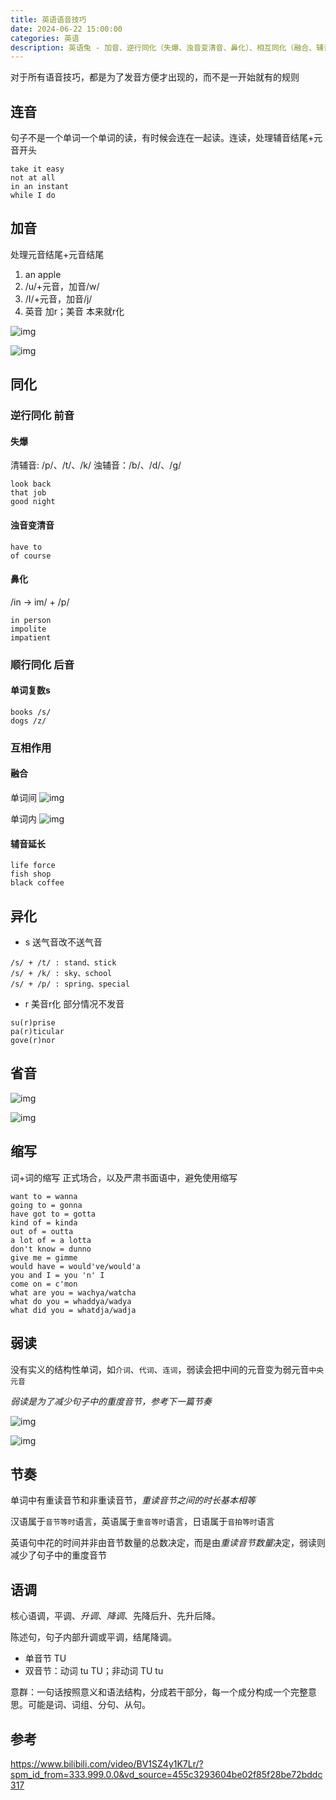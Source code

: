 ```yaml
---
title: 英语语音技巧
date: 2024-06-22 15:00:00
categories: 英语
description: 英语兔 - 加音、逆行同化（失爆、浊音变清音、鼻化）、相互同化（融合、辅音延长）、省音、重弱读
---
```


对于所有语音技巧，都是为了发音方便才出现的，而不是一开始就有的规则

## 连音

句子不是一个单词一个单词的读，有时候会连在一起读。连读，处理辅音结尾+元音开头

```
take it easy
not at all
in an instant
while I do
```

## 加音

处理元音结尾+元音结尾

1. an apple
2. /u/+元音，加音/w/
3. /I/+元音，加音/j/
4. 英音 加r；美音 本来就r化

![img](/images/english/english-add-pron-1.png)

![img](/images/english/english-add-pron-2.png)

## 同化

### 逆行同化 前音

#### 失爆

清辅音: /p/、/t/、/k/
浊辅音：/b/、/d/、/g/

```
look back
that job
good night
```

#### 浊音变清音

```
have to
of course
```

#### 鼻化

/in -> im/ + /p/

```
in person
impolite
impatient
```

### 顺行同化 后音

#### 单词复数s

```
books /s/
dogs /z/
```

### 互相作用

#### 融合

单词间
![img](/images/english/english-coal-1.png)

单词内
![img](/images/english/english-coal-2.png)

#### 辅音延长

```
life force
fish shop
black coffee
```
## 异化

* s 送气音改不送气音
```
/s/ + /t/ : stand、stick
/s/ + /k/ : sky、school
/s/ + /p/ : spring、special
```

* r 美音r化 部分情况不发音
```
su(r)prise
pa(r)ticular
gove(r)nor
```

## 省音

![img](/images/english/english-elision-1.png)

![img](/images/english/english-elision-2.png)

## 缩写

词+词的缩写
正式场合，以及严肃书面语中，避免使用缩写

```
want to = wanna
going to = gonna
have got to = gotta
kind of = kinda
out of = outta
a lot of = a lotta
don't know = dunno
give me = gimme
would have = would've/would'a
you and I = you 'n' I
come on = c'mon
what are you = wachya/watcha
what do you = whaddya/wadya
what did you = whatdja/wadja
```

## 弱读

没有实义的结构性单词，如`介词`、`代词`、`连词`，弱读会把中间的元音变为弱元音`中央元音`

*弱读是为了减少句子中的重度音节，参考下一篇节奏*

![img](/images/english/english-weak-read-1.png)

![img](/images/english/english-weak-read-2.png)

## 节奏

单词中有重读音节和非重读音节，*重读音节之间的时长基本相等*

汉语属于`音节等时`语言，英语属于`重音等时`语言，日语属于`音拍等时`语言

英语句中花的时间并非由音节数量的总数决定，而是由*重读音节数量*决定，弱读则减少了句子中的重度音节

## 语调

核心语调，平调、*升调*、*降调*、先降后升、先升后降。

陈述句，句子内部升调或平调，结尾降调。

* 单音节 TU
* 双音节：动词 tu TU；非动词 TU tu

意群：一句话按照意义和语法结构，分成若干部分，每一个成分构成一个完整意思。可能是词、词组、分句、从句。

## 参考

https://www.bilibili.com/video/BV1SZ4y1K7Lr/?spm_id_from=333.999.0.0&vd_source=455c3293604be02f85f28be72bddc317
